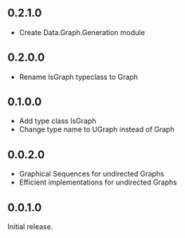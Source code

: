 ## 0.2.1.0

- Create Data.Graph.Generation module

## 0.2.0.0

- Rename IsGraph typeclass to Graph

## 0.1.0.0

- Add type class IsGraph
- Change type name to UGraph instead of Graph

## 0.0.2.0

- Graphical Sequences for undirected Graphs
- Efficient implementations for undirected Graphs

## 0.0.1.0

Initial release.
